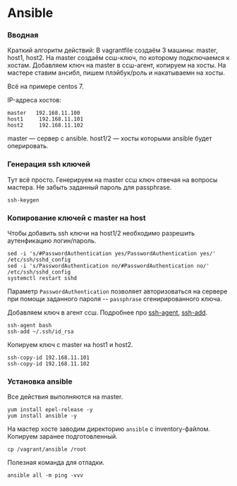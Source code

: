 # Ansible

### Вводная

Краткий алгоритм действий:
В vagrantfile создаём 3 машины: master, host1, host2. На master создаём ссш-ключ, по которому подключаемся к хостам. Добавляем ключ на master в ссш-агент, копируем на хосты. На мастере ставим ансибл, пишем плэйбук/роль и накатываемн на хосты.

Всё на примере centos 7.

IP-адреса хостов:
```console
master   192.168.11.100
host1     192.168.11.101
host2     192.168.11.102
```
master — сервер с ansible.
host1/2 — хосты которыми ansible будет оперировать.

### Генерация ssh ключей

Тут всё просто. Генерируем на master ссш ключ отвечая на вопросы мастера. Не забыть заданный пароль для passphrase.

```console
ssh-keygen
```
### Копирование ключей с master на host

Чтобы добавить ssh ключи на host1/2 необходимо разрешить аутенфикацию логин/пароль.
```console
sed -i 's/#PasswordAuthentication yes/PasswordAuthentication yes/' /etc/ssh/sshd_config
sed -i 's/PasswordAuthentication no/#PasswordAuthentication no/' /etc/ssh/sshd_config
systemctl restart sshd
```
Параметр `PasswordAuthentication` позволяет авторизоваться на сервере при помощи заданного пароля -- `passphrase` сгенирированного ключа.

Добавляем ключ в агент ссш. Подробнее про [ssh-agent](https://linux.die.net/man/1/ssh-agent), [ssh-add](https://linux.die.net/man/1/ssh-add).
```console
ssh-agent bash
ssh-add ~/.ssh/id_rsa
```

Копируем ключ с master на host1 и host2.
```console
ssh-copy-id 192.168.11.101
ssh-copy-id 192.168.11.102
```
### Установка ansible

Все действия выполняются на master.
```console
yum install epel-release -y
yum install ansible -y
```
На мастер хосте заводим директорию `ansible` с inventory-файлом. Копируем заранее подготовленный.

```console
cp /vagrant/ansible /root
```

Полезная команда для отладки.
```console
ansible all -m ping -vvv
```
